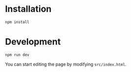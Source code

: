 # Installation

```bash
npm install
```

# Development

```bash
npm run dev
```

You can start editing the page by modifying `src/index.html`.
